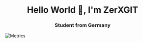 <h1 align="center">
Hello World 👋, I'm ZerXGIT
</h1>
<h3 align="center">Student from Germany</h3>


   ![Metrics](https://metrics.lecoq.io/ZerXGIT?template=classic&lines=1&followup=1&languages=1&contributors=1&habits=1&languages.limit=8&languages.sections=most-used&languages.colors=github&languages.threshold=0%25&languages.indepth=false&languages.recent.load=300&languages.recent.days=14&habits.from=200&habits.days=14&habits.facts=true&habits.charts=false&contributors.head=master&contributors.ignored=github-actions%5Bbot%5D%2C%20dependabot%5Bbot%5D%2C%20dependabot-preview%5Bbot%5D&contributors.contributions=false&followup.sections=repositories&config.timezone=Europe%2FBerlin)

